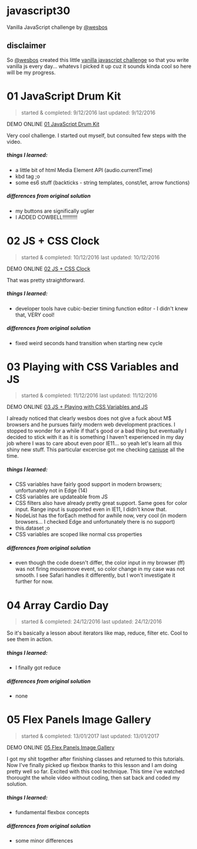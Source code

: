 # javascript30
Vanilla JavaScript challenge by [@wesbos](https://github.com/wesbos) 

## disclaimer

So [@wesbos](https://github.com/wesbos) created this little [vanilla javascript challenge](https://github.com/wesbos/JavaScript30) so that you write vanilla js every day... whatevs I picked it up cuz it sounds kinda cool so here will be my progress.

# 01 JavaScript Drum Kit
> started & completed: 9/12/2016
> last updated: 9/12/2016

DEMO ONLINE [01 JavaScript Drum Kit](http://ympek.net/js30/01_drumkit/)

Very cool challenge. I started out myself, but consulted few steps with the video.

##### things I learned:

- a little bit of html Media Element API (audio.currentTime)
- kbd tag ;o
- some es6 stuff (backticks - string templates, const/let, arrow functions)

##### differences from original solution
- my buttons are significally uglier
- I ADDED COWBELL!!!!!!!!!!

# 02 JS + CSS Clock
> started & completed: 10/12/2016
> last updated: 10/12/2016

DEMO ONLINE [02 JS + CSS Clock](http://ympek.net/js30/02_clock/)

That was pretty straightforward.

##### things I learned:

- developer tools have cubic-bezier timing function editor - I didn't knew that, VERY cool!

##### differences from original solution
- fixed weird seconds hand transition when starting new cycle

# 03 Playing with CSS Variables and JS
> started & completed: 11/12/2016
> last updated: 11/12/2016

DEMO ONLINE [03 JS + Playing with CSS Variables and JS](http://ympek.net/js30/03_cssvars/)

I already noticed that clearly wesbos does not give a fuck about M$ browsers and he pursues fairly modern web development practices. I stopped to wonder for a while if that's good or a bad thing but eventually I decided to stick with it as it is something I haven't experienced in my day job where I was to care about even poor IE11... so yeah let's learn all this shiny new stuff. This particular excercise got me checking [caniuse](http://caniuse.com) all the time.

##### things I learned:

- CSS variables have fairly good support in modern browsers; unfortunately not in Edge (14)
- CSS variables are updateable from JS
- CSS filters also have already pretty great support. Same goes for color input. Range input is supported even in IE11, I didn't know that.
- NodeList has the forEach method for awhile now, very cool (in modern browsers... I checked Edge and unfortunately there is no support)
- this.dataset ;o
- CSS variables are scoped like normal css properties

##### differences from original solution

- even though the code doesn't differ, the color input in my browser (ff) was not firing mousemove event, so color change in my case was not smooth. I see Safari handles it differently, but I won't investigate it further for now.

# 04 Array Cardio Day
> started & completed: 24/12/2016
> last updated: 24/12/2016

So it's basically a lesson about iterators like map, reduce, filter etc. Cool to see them in action. 

##### things I learned:
- I finally got reduce

##### differences from original solution
- none

# 05 Flex Panels Image Gallery
> started & completed: 13/01/2017
> last updated: 13/01/2017

DEMO ONLINE [05 Flex Panels Image Gallery](http://ympek.net/js30/05_flexpanels/)


I got my shit together after finishing classes and returned to this tutorials. Now I've finally picked up flexbox thanks to this lesson and I am doing pretty well so far. Excited with this cool technique. This time i've watched thorought the whole video without coding, then sat back and coded my solution.

##### things I learned:
- fundamental flexbox concepts

##### differences from original solution
- some minor differences